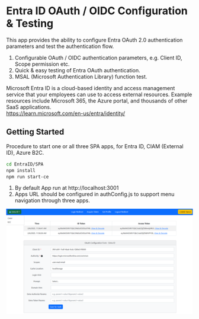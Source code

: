 # Entra ID OAuth / OIDC Configuration & Testing

This app provides the ability to configure Entra OAuth 2.0 authentication parameters and test the authentication flow.

1. Configurable OAuth / OIDC authentication parameters, e.g. Client ID, Scope permission etc.
2. Quick & easy testing of Entra OAuth authentication.
3. MSAL (Microsoft Authentication Library) function test.

Microsoft Entra ID is a cloud-based identity and access management service that your employees can use to access external resources. Example resources include Microsoft 365, the Azure portal, and thousands of other SaaS applications.  
https://learn.microsoft.com/en-us/entra/identity/

## Getting Started

Procedure to start one or all three SPA apps, for Entra ID, CIAM (External ID), Azure B2C.
   ```bash
   cd EntraID/SPA
   npm install
   npm run start-ce
   ```

1. By default App run at http://localhost:3001
2. Apps URL should be configured in authConfig.js to support menu navigation through three apps.

![Screenshot](../ReadmeFiles/EntraOauth.png)

